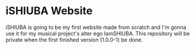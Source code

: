 # iSHIUBA Website
 
iSHIUBA is going to be my first website made from scratch and I'm gonna use it for my musical project's alter ego IamSHIUBA.
This repository will be private when the first finished version (1.0.0-1) be done.

 
